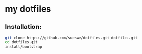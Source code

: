 # my dotfiles

## Installation:

```sh
git clone https://github.com/sueswe/dotfiles.git dotfiles.git
cd dotfiles.git
install/bootstrap
```



